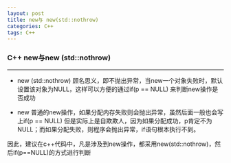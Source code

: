 ```yaml
---
layout: post
title: new与 new(std::nothrow)
categories: C++
tags: C++
---
```


###  C++ new与new (std::nothrow)

---

- new (std::nothrow) 
顾名思义，即不抛出异常，当new一个对象失败时，默认设置该对象为NULL，这样可以方便的通过if(p == NULL) 来判断new操作是否成功

- new
普通的new操作，如果分配内存失败则会抛出异常，虽然后面一般也会写上if(p == NULL) 但是实际上是自欺欺人，因为如果分配成功，p肯定不为NULL；而如果分配失败，则程序会抛出异常，if语句根本执行不到。

因此，建议在c++代码中，凡是涉及到new操作，都采用new(std::nothrow)，然后if(p==NULL)的方式进行判断
